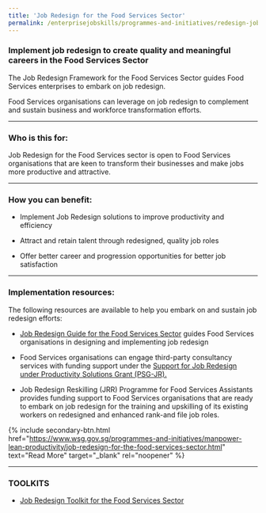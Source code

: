 ```yaml
---
title: 'Job Redesign for the Food Services Sector'
permalink: /enterprisejobskills/programmes-and-initiatives/redesign-jobs/job-redesign-for-the-food-services-sector/
---
```


### Implement job redesign to create quality and meaningful careers in the Food Services Sector

The Job Redesign Framework for the Food Services Sector guides Food Services enterprises to embark on job redesign.

Food Services organisations can leverage on job redesign to complement and sustain business and workforce transformation efforts.

---

### Who is this for:

Job Redesign for the Food Services sector is open to Food Services organisations that are keen to transform their businesses and make jobs more productive and attractive.

---

### How you can benefit:

- Implement Job Redesign solutions to improve productivity and efficiency

- Attract and retain talent through redesigned, quality job roles

- Offer better career and progression opportunities for better job satisfaction

---

### Implementation resources:

The following resources are available to help you embark on and sustain job redesign efforts:

- <a href="http://www.sgpc.sg/job-redesign-for-food-services-sector/" target="_blank" rel="noopener">Job Redesign Guide for the Food Services Sector</a> guides Food Services organisations in designing and implementing job redesign

- Food Services organisations can engage third-party consultancy services with funding support under the <a href="https://www.wsg.gov.sg/productivity-solutions-grant-job-redesign.html" target="_blank" rel="noopener">Support for Job Redesign under Productivity Solutions Grant (PSG-JR).</a>

- Job Redesign Reskilling (JRR) Programme for Food Services Assistants provides funding support to Food Services organisations that are ready to embark on job redesign for the training and upskilling of its existing workers on redesigned and enhanced rank-and file job roles.

{% include secondary-btn.html href="https://www.wsg.gov.sg/programmes-and-initiatives/manpower-lean-productivity/job-redesign-for-the-food-services-sector.html" text="Read More" target="_blank" rel="noopener" %}

---

### TOOLKITS

- <a href="https://www.wsg.gov.sg/programmes-and-initiatives/manpower-lean-productivity/job-redesign-for-the-food-services-sector.html" target="_blank" rel="noopener">Job Redesign Toolkit for the Food Services Sector</a>

<script src="/jquery/jquery.min.js"></script>
<script src="/jquery/resize-tables.js"></script>
